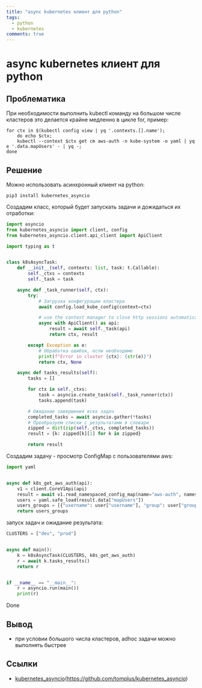 ```yaml
---
title: "async kubernetes клиент для python"
tags:
  - python
  - kubernetes
comments: true
---
```


# async kubernetes клиент для python


## Проблематика

При необходимости выполнить kubectl команду на большом числе кластеров это делается крайне медленно в цикле for, пример:

```shell
for ctx in $(kubectl config view | yq '.contexts.[].name'); 
	do echo $ctx; 
	kubectl --context $ctx get cm aws-auth -n kube-system -o yaml | yq e '.data.mapUsers' - | yq -; 
done
```

## Решение

Можно использовать асинхронный клиент на python:

```shell
pip3 install kubernetes_asyncio
```

Создадим класс, который будет запускать задачи и дожидаться их отработки:
```python
import asyncio
from kubernetes_asyncio import client, config
from kubernetes_asyncio.client.api_client import ApiClient

import typing as t


class k8sAsyncTask:
    def __init__(self, contexts: list, task: t.Callable):
        self._ctxs = contexts
        self._task = task

    async def _task_runner(self, ctx):
        try:
            # Загрузка конфигурации кластера
            await config.load_kube_config(context=ctx)

            # use the context manager to close http sessions automatically
            async with ApiClient() as api:
                result = await self._task(api)
                return ctx, result

        except Exception as e:
            # Обработка ошибок, если необходимо
            print(f"Error in cluster {ctx}: {str(e)}")
            return ctx, None

    async def tasks_results(self):
        tasks = []

        for ctx in self._ctxs:
            task = asyncio.create_task(self._task_runner(ctx))
            tasks.append(task)

        # Ожидание завершения всех задач
        completed_tasks = await asyncio.gather(*tasks)
        # Преобразуем списки с результатами в словари
        zipped = dict(zip(self._ctxs, completed_tasks))
        result = {k: zipped[k][1] for k in zipped}

        return result
```

Создадим задачу - просмотр ConfigMap с пользователями aws:

```python
import yaml


async def k8s_get_aws_auth(api):
    v1 = client.CoreV1Api(api)
    result = await v1.read_namespaced_config_map(name="aws-auth", namespace="kube-system")
    users = yaml.safe_load(result.data["mapUsers"])
    users_groups = [{"username": user["username"], "group": user["groups"]} for user in users]
    return users_groups
```

запуск задач и ожидание результата:

```python
CLUSTERS = ["dev", "prod"]


async def main():
    k = k8sAsyncTask(CLUSTERS, k8s_get_aws_auth)
    r = await k.tasks_results()
    return r


if __name__ == "__main__":
    r = asyncio.run(main())
    print(r)

```

Done

## Вывод
- при условии большого числа кластеров, adhoc задачи можно выполнять быстрее

## Cсылки
- [kubernetes_asyncio](https://github.com/tomplus/kubernetes_asyncio)(https://github.com/tomplus/kubernetes_asyncio)

